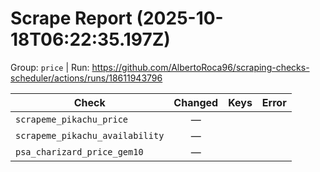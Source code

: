 # Scrape Report (2025-10-18T06:22:35.197Z)

Group: `price`  |  Run: https://github.com/AlbertoRoca96/scraping-checks-scheduler/actions/runs/18611943796

| Check | Changed | Keys | Error |
|---|:---:|:--|:--|
| `scrapeme_pikachu_price` | — |  |  |
| `scrapeme_pikachu_availability` | — |  |  |
| `psa_charizard_price_gem10` | — |  |  |
